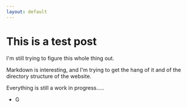 ```yaml
---
layout: default
---
```


# This is a test post

I'm still trying to figure this whole thing out.

Markdown is interesting, and I'm trying to get the hang of it and of the directory structure of the website.

Everything is still a work in progress.....

- G
